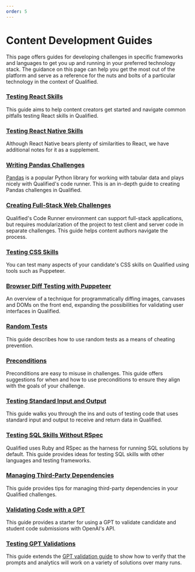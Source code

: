 ```yaml
---
order: 5
---
```

# Content Development Guides

This page offers guides for developing challenges in specific frameworks and languages to get you up and running in your preferred technology stack. The guidance on this page can help you get the most out of the platform and serve as a reference for the nuts and bolts of a particular technology in the context of Qualified.

### [Testing React Skills](/creating-content/challenges/guides/react)
This guide aims to help content creators get started and navigate common pitfalls testing React skills in Qualified.

### [Testing React Native Skills](/creating-content/challenges/guides/react-native)
Although React Native bears plenty of similarities to React, we have additional notes for it as a supplement.

### [Writing Pandas Challenges](/creating-content/challenges/guides/pandas)
[Pandas](https://pandas.pydata.org/) is a popular Python library for working with tabular data and plays nicely with Qualified's code runner. This is an in-depth guide to creating Pandas challenges in Qualified.

### [Creating Full-Stack Web Challenges](/creating-content/challenges/guides/full-stack)
Qualified's Code Runner environment can support full-stack applications, but requires modularization of the project to test client and server code in separate challenges. This guide helps content authors navigate the process.

### [Testing CSS Skills](/creating-content/challenges/guides/css)
You can test many aspects of your candidate's CSS skills on Qualified using tools such as Puppeteer.

### [Browser Diff Testing with Puppeteer](/creating-content/challenges/guides/browser-diff-testing-with-puppeteer)
An overview of a technique for programmatically diffing images, canvases and DOMs on the front end, expanding the possibilities for validating user interfaces in Qualified.

### [Random Tests](/creating-content/challenges/guides/random-tests)
This guide describes how to use random tests as a means of cheating prevention.

### [Preconditions](/creating-content/challenges/guides/preconditions)
Preconditions are easy to misuse in challenges. This guide offers suggestions for when and how to use preconditions to ensure they align with the goals of your challenge.

### [Testing Standard Input and Output](/creating-content/challenges/guides/stdio)
This guide walks you through the ins and outs of testing code that uses standard input and output to receive and return data in Qualified.

### [Testing SQL Skills Without RSpec](/creating-content/challenges/guides/sql-without-rspec)
Qualified uses Ruby and RSpec as the harness for running SQL solutions by default. This guide provides ideas for testing SQL skills with other languages and testing frameworks.

### [Managing Third-Party Dependencies](/creating-content/challenges/guides/managing-third-party-dependencies)
This guide provides tips for managing third-party dependencies in your Qualified challenges.

### [Validating Code with a GPT](/creating-content/challenges/guides/gpt-validation)
This guide provides a starter for using a GPT to validate candidate and student code submissions with OpenAI's API.

### [Testing GPT Validations](/creating-content/challenges/guides/gpt-validation-testing)
This guide extends the [GPT validation guide](/creating-content/challenges/guides/gpt-validation) to show how to verify that the prompts and analytics will work on a variety of solutions over many runs.
